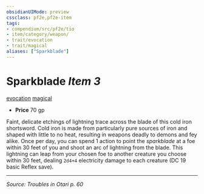 ```yaml
---
obsidianUIMode: preview
cssclass: pf2e,pf2e-item
tags:
- compendium/src/pf2e/tio
- item/category/weapon/
- trait/evocation
- trait/magical
aliases: ["Sparkblade"]
---
```

# Sparkblade *Item 3*  
[evocation](rules/traits/evocation.md "Evocation School Trait")  [magical](rules/traits/magical.md "Magical Item Trait")  

- **Price** 70 gp

Faint, delicate etchings of lightning trace across the blade of this cold iron shortsword. Cold iron is made from particularly pure sources of iron and shaped with little to no heat, resulting in weapons deadly to demons and fey alike. Once per day, you can spend 1 action to point the _sparkblade_ at a foe within 30 feet of you and shoot an arc of lightning from the blade. This lightning can leap from your chosen foe to another creature you choose within 30 feet, dealing `2d4+4` electricity damage to each creature (DC 19 basic Reflex save).


---
*Source: Troubles in Otari p. 60*